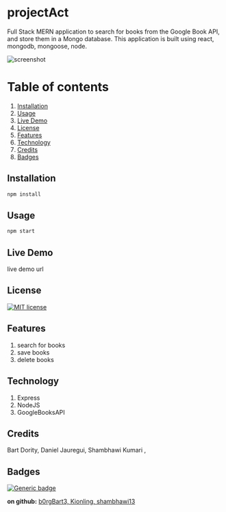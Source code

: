 # projectAct
Full Stack MERN application to search for books from the Google Book API, and store them in a Mongo database. This application is built using react, mongodb, mongoose, node.

![screenshot](./google-books.gif)
# Table of contents
1. [Installation](#Installation)
2. [Usage](#Usage)
3. [Live Demo](#Live_Demo)
4. [License](#License)
5. [Features](#Features)
6. [Technology](#Technology)
7. [Credits](#Credits)
8. [Badges](#Badges)
<a name="Installation"></a>
## Installation
```sh
npm install
```
<a name="Usage"></a>
## Usage
```sh
npm start
```
<a name="Live_Demo"></a>
## Live Demo
live demo url
<a name='License'></a>
## License
[![MIT license](https://img.shields.io/badge/License-MIT-blue.svg)](https://lbesson.mit-license.org/)
<a name="Features"></a>
## Features
1. search for books
2.  save books
3.  delete books
<a name="Technology"></a>
## Technology
1. Express
2.  NodeJS
3.  GoogleBooksAPI
<a name="Credits"></a>
## Credits
Bart Dority, Daniel Jauregui, Shambhawi Kumari , 
<a name="Badges"></a>
## Badges
 [![Generic badge](https://img.shields.io/badge/made_with-MERN-<COLOR>.svg)](https://shields.io/)

**on github:** <a href='github.com/b0rgBart3, Kionling, shambhawi13'>b0rgBart3, Kionling, shambhawi13</a>


